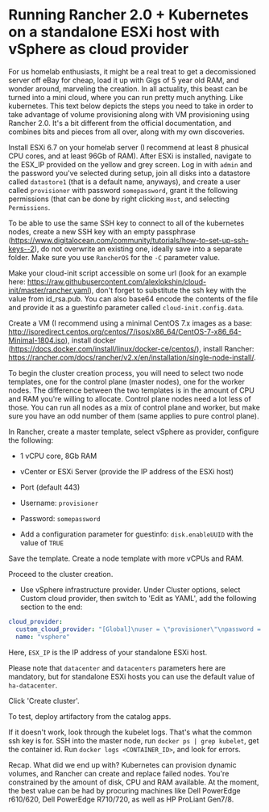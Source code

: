 # Running Rancher 2.0 + Kubernetes on a standalone ESXi host with vSphere as cloud provider

For us homelab enthusiasts, it might be a real treat to get a decomissioned server off eBay for cheap, load it up with Gigs of 5 year old RAM, and wonder around, marveling the creation. In all actuality, this beast can be turned into a mini cloud, where you can run pretty much anything. Like kubernetes. This text below depicts the steps you need to take in order to take advantage of volume provisioning along with VM provisioning using Rancher 2.0. It's a bit different from the official documentation, and combines bits and pieces from all over, along with my own discoveries.

Install ESXi 6.7 on your homelab server (I recommend at least 8 phusical CPU cores, and at least 96Gb of RAM). After ESXi is installed, navigate to the ESX_IP provided on the yellow and grey screen. Log in with `admin` and the password you've selected during setup, join all disks into a datastore called `datastore1` (that is a default name, anyways), and create a user called `provisioner` with password `somepassword`, grant it the following permissions (that can be done by right clicking `Host`, and selecting `Permissions`.

To be able to use the same SSH key to connect to all of the kubernetes nodes, create a new SSH key with an empty passphrase (https://www.digitalocean.com/community/tutorials/how-to-set-up-ssh-keys--2), do not overwrite an existing one, ideally save into a separate folder. Make sure you use `RancherOS` for the `-C` parameter value.

Make your cloud-init script accessible on some url (look for an example here: https://raw.githubusercontent.com/alexlokshin/cloud-init/master/rancher.yaml), don't forget to substitute the ssh key with the value from id_rsa.pub. You can also base64 encode the contents of the file  and provide it as a guestinfo parameter called `cloud-init.config.data`.

Create a VM (I recommend using a minimal CentOS 7.x images as a base: http://isoredirect.centos.org/centos/7/isos/x86_64/CentOS-7-x86_64-Minimal-1804.iso), install docker (https://docs.docker.com/install/linux/docker-ce/centos/), install Rancher: https://rancher.com/docs/rancher/v2.x/en/installation/single-node-install/.

To begin the cluster creation process, you will need to select two node templates, one for the control plane (master nodes), one for the worker nodes. The difference between the two templates is in the amount of CPU and RAM you're willing to allocate. Control plane nodes need a lot less of those. You can run all nodes as a mix of control plane and worker, but make sure you have an odd number of them (same applies to pure control plane).

In Rancher, create a master template, select vSphere as provider, configure the following:

* 1 vCPU core, 8Gb RAM
* vCenter or ESXi Server (provide the IP address of the ESXi host)
* Port (default 443)
* Username: `provisioner`
* Password: `somepassword`

* Add a configuration parameter for guestinfo: `disk.enableUUID` with the value of `TRUE`

Save the template. Create a node template with more vCPUs and RAM.

Proceed to the cluster creation.
* Use vSphere infrastructure provider. Under Cluster options, select Custom cloud provider, then switch to 'Edit as YAML', add the following section to the end:

```yaml
cloud_provider: 
  custom_cloud_provider: "[Global]\nuser = \"provisioner\"\npassword = \"somepassword\"\nport = \"443\"\ninsecure-flag = \"1\"\ndatacenters = \"ha-datacenter\"\nworking-dir = \"kubevols\"\n\n[VirtualCenter \"ESX_IP\"]\n\n[Workspace]\nserver = \"ESX_IP\"\ndatacenter = \"ha-datacenter\"\nfolder = \"kubevols\"\ndefault-datastore = \"datastore1\"\n[Disk]\nscsicontrollertype = pvscsi\n[Network]\npublic-network = \"VM Network\""
  name: "vsphere"
```

Here, `ESX_IP` is the IP address of your standalone ESXi host.

Please note that `datacenter` and `datacenters` parameters here are mandatory, but for standalone ESXi hosts you can use the default value of `ha-datacenter`.

Click 'Create cluster'.

To test, deploy artifactory from the catalog apps.

If it doesn't work, look through the kubelet logs. That's what the common ssh key is for. SSH into the master node, run `docker ps | grep kubelet`, get the container id. Run `docker logs <CONTAINER_ID>`, and look for errors.

Recap. What did we end up with? Kubernetes can provision dynamic volumes, and Rancher can create and replace failed nodes. You're constrained by the amount of disk, CPU and RAM available. At the moment, the best value can be had by procuring machines like Dell PowerEdge r610/620, Dell PowerEdge R710/720, as well as HP ProLiant Gen7/8. 
